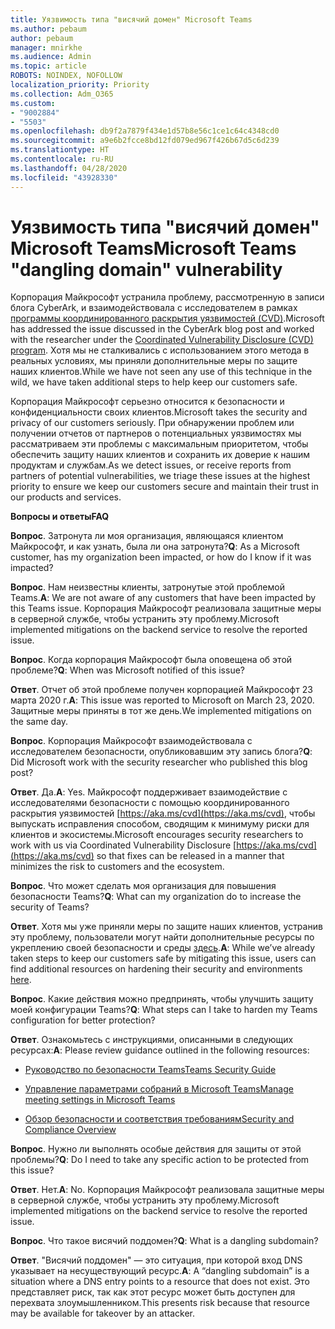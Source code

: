 ```yaml
---
title: Уязвимость типа "висячий домен" Microsoft Teams
ms.author: pebaum
author: pebaum
manager: mnirkhe
ms.audience: Admin
ms.topic: article
ROBOTS: NOINDEX, NOFOLLOW
localization_priority: Priority
ms.collection: Adm_O365
ms.custom:
- "9002884"
- "5503"
ms.openlocfilehash: db9f2a7879f434e1d57b8e56c1ce1c64c4348cd0
ms.sourcegitcommit: a9e6b2fcce8bd12fd079ed967f426b67d5c6d239
ms.translationtype: HT
ms.contentlocale: ru-RU
ms.lasthandoff: 04/28/2020
ms.locfileid: "43928330"
---
```

# <a name="microsoft-teams-dangling-domain-vulnerability"></a><span data-ttu-id="ac8ca-102">Уязвимость типа "висячий домен" Microsoft Teams</span><span class="sxs-lookup"><span data-stu-id="ac8ca-102">Microsoft Teams "dangling domain" vulnerability</span></span>

<span data-ttu-id="ac8ca-103">Корпорация Майкрософт устранила проблему, рассмотренную в записи блога CyberArk, и взаимодействовала с исследователем в рамках [программы координированного раскрытия уязвимостей (CVD)](https://aka.ms/cvd).</span><span class="sxs-lookup"><span data-stu-id="ac8ca-103">Microsoft has addressed the issue discussed in the CyberArk blog post and worked with the researcher under the [Coordinated Vulnerability Disclosure (CVD) program](https://aka.ms/cvd).</span></span> <span data-ttu-id="ac8ca-104">Хотя мы не сталкивались с использованием этого метода в реальных условиях, мы приняли дополнительные меры по защите наших клиентов.</span><span class="sxs-lookup"><span data-stu-id="ac8ca-104">While we have not seen any use of this technique in the wild, we have taken additional steps to help keep our customers safe.</span></span>

<span data-ttu-id="ac8ca-105">Корпорация Майкрософт серьезно относится к безопасности и конфиденциальности своих клиентов.</span><span class="sxs-lookup"><span data-stu-id="ac8ca-105">Microsoft takes the security and privacy of our customers seriously.</span></span> <span data-ttu-id="ac8ca-106">При обнаружении проблем или получении отчетов от партнеров о потенциальных уязвимостях мы рассматриваем эти проблемы с максимальным приоритетом, чтобы обеспечить защиту наших клиентов и сохранить их доверие к нашим продуктам и службам.</span><span class="sxs-lookup"><span data-stu-id="ac8ca-106">As we detect issues, or receive reports from partners of potential vulnerabilities, we triage these issues at the highest priority to ensure we keep our customers secure and maintain their trust in our products and services.</span></span>

<span data-ttu-id="ac8ca-107">**Вопросы и ответы**</span><span class="sxs-lookup"><span data-stu-id="ac8ca-107">**FAQ**</span></span>

<span data-ttu-id="ac8ca-108">**Вопрос**. Затронута ли моя организация, являющаяся клиентом Майкрософт, и как узнать, была ли она затронута?</span><span class="sxs-lookup"><span data-stu-id="ac8ca-108">**Q**: As a Microsoft customer, has my organization been impacted, or how do I know if it was impacted?</span></span>

<span data-ttu-id="ac8ca-109">**Вопрос**. Нам неизвестны клиенты, затронутые этой проблемой Teams.</span><span class="sxs-lookup"><span data-stu-id="ac8ca-109">**A**: We are not aware of any customers that have been impacted by this Teams issue.</span></span> <span data-ttu-id="ac8ca-110">Корпорация Майкрософт реализовала защитные меры в серверной службе, чтобы устранить эту проблему.</span><span class="sxs-lookup"><span data-stu-id="ac8ca-110">Microsoft implemented mitigations on the backend service to resolve the reported issue.</span></span>

<span data-ttu-id="ac8ca-111">**Вопрос**. Когда корпорация Майкрософт была оповещена об этой проблеме?</span><span class="sxs-lookup"><span data-stu-id="ac8ca-111">**Q**: When was Microsoft notified of this issue?</span></span>

<span data-ttu-id="ac8ca-112">**Ответ**. Отчет об этой проблеме получен корпорацией Майкрософт 23 марта 2020 г.</span><span class="sxs-lookup"><span data-stu-id="ac8ca-112">**A**: This issue was reported to Microsoft on March 23, 2020.</span></span> <span data-ttu-id="ac8ca-113">Защитные меры приняты в тот же день.</span><span class="sxs-lookup"><span data-stu-id="ac8ca-113">We implemented mitigations on the same day.</span></span>

<span data-ttu-id="ac8ca-114">**Вопрос**. Корпорация Майкрософт взаимодействовала с исследователем безопасности, опубликовавшим эту запись блога?</span><span class="sxs-lookup"><span data-stu-id="ac8ca-114">**Q**: Did Microsoft work with the security researcher who published this blog post?</span></span>

<span data-ttu-id="ac8ca-115">**Ответ**. Да.</span><span class="sxs-lookup"><span data-stu-id="ac8ca-115">**A**: Yes.</span></span> <span data-ttu-id="ac8ca-116">Майкрософт поддерживает взаимодействие с исследователями безопасности с помощью координированного раскрытия уязвимостей [https://aka.ms/cvd](https://aka.ms/cvd), чтобы выпускать исправления способом, сводящим к минимуму риски для клиентов и экосистемы.</span><span class="sxs-lookup"><span data-stu-id="ac8ca-116">Microsoft encourages security researchers to work with us via Coordinated Vulnerability Disclosure [https://aka.ms/cvd](https://aka.ms/cvd) so that fixes can be released in a manner that minimizes the risk to customers and the ecosystem.</span></span>  

<span data-ttu-id="ac8ca-117">**Вопрос**. Что может сделать моя организация для повышения безопасности Teams?</span><span class="sxs-lookup"><span data-stu-id="ac8ca-117">**Q**: What can my organization do to increase the security of Teams?</span></span>  

<span data-ttu-id="ac8ca-118">**Ответ**. Хотя мы уже приняли меры по защите наших клиентов, устранив эту проблему, пользователи могут найти дополнительные ресурсы по укреплению своей безопасности и среды [здесь](https://www.microsoft.com/microsoft-365/blog/2020/04/06/it-professionals-privacy-security-microsoft-teams/).</span><span class="sxs-lookup"><span data-stu-id="ac8ca-118">**A**: While we’ve already taken steps to keep our customers safe by mitigating this issue, users can find additional resources on hardening their security and environments [here](https://www.microsoft.com/microsoft-365/blog/2020/04/06/it-professionals-privacy-security-microsoft-teams/).</span></span>  

<span data-ttu-id="ac8ca-119">**Вопрос**. Какие действия можно предпринять, чтобы улучшить защиту моей конфигурации Teams?</span><span class="sxs-lookup"><span data-stu-id="ac8ca-119">**Q**: What steps can I take to harden my Teams configuration for better protection?</span></span>

<span data-ttu-id="ac8ca-120">**Ответ**. Ознакомьтесь с инструкциями, описанными в следующих ресурсах:</span><span class="sxs-lookup"><span data-stu-id="ac8ca-120">**A**: Please review guidance outlined in the following resources:</span></span> 

- [<span data-ttu-id="ac8ca-121">Руководство по безопасности Teams</span><span class="sxs-lookup"><span data-stu-id="ac8ca-121">Teams Security Guide</span></span>](https://docs.microsoft.com/microsoftteams/teams-security-guide)

- [<span data-ttu-id="ac8ca-122">Управление параметрами собраний в Microsoft Teams</span><span class="sxs-lookup"><span data-stu-id="ac8ca-122">Manage meeting settings in Microsoft Teams</span></span>](https://docs.microsoft.com/microsoftteams/meeting-settings-in-teams)

- [<span data-ttu-id="ac8ca-123">Обзор безопасности и соответствия требованиям</span><span class="sxs-lookup"><span data-stu-id="ac8ca-123">Security and Compliance Overview</span></span>](https://docs.microsoft.com/microsoftteams/security-compliance-overview)

<span data-ttu-id="ac8ca-124">**Вопрос**. Нужно ли выполнять особые действия для защиты от этой проблемы?</span><span class="sxs-lookup"><span data-stu-id="ac8ca-124">**Q**: Do I need to take any specific action to be protected from this issue?</span></span>

<span data-ttu-id="ac8ca-125">**Ответ**. Нет.</span><span class="sxs-lookup"><span data-stu-id="ac8ca-125">**A**: No.</span></span> <span data-ttu-id="ac8ca-126">Корпорация Майкрософт реализовала защитные меры в серверной службе, чтобы устранить эту проблему.</span><span class="sxs-lookup"><span data-stu-id="ac8ca-126">Microsoft implemented mitigations on the backend service to resolve the reported issue.</span></span>

<span data-ttu-id="ac8ca-127">**Вопрос**. Что такое висячий поддомен?</span><span class="sxs-lookup"><span data-stu-id="ac8ca-127">**Q**: What is a dangling subdomain?</span></span>

<span data-ttu-id="ac8ca-128">**Ответ**. "Висячий поддомен" — это ситуация, при которой вход DNS указывает на несуществующий ресурс.</span><span class="sxs-lookup"><span data-stu-id="ac8ca-128">**A**:  A “dangling subdomain” is a situation where a DNS entry points to a resource that does not exist.</span></span>  <span data-ttu-id="ac8ca-129">Это представляет риск, так как этот ресурс может быть доступен для перехвата злоумышленником.</span><span class="sxs-lookup"><span data-stu-id="ac8ca-129">This presents risk because that resource may be available for takeover by an attacker.</span></span>
